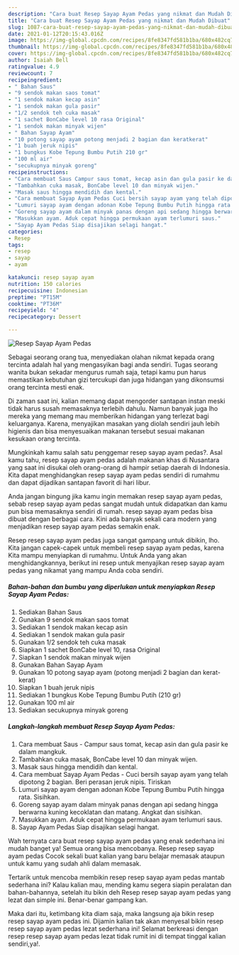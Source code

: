 ```yaml
---
description: "Cara buat Resep Sayap Ayam Pedas yang nikmat dan Mudah Dibuat"
title: "Cara buat Resep Sayap Ayam Pedas yang nikmat dan Mudah Dibuat"
slug: 1087-cara-buat-resep-sayap-ayam-pedas-yang-nikmat-dan-mudah-dibuat
date: 2021-01-12T20:15:43.016Z
image: https://img-global.cpcdn.com/recipes/8fe8347fd581b1ba/680x482cq70/resep-sayap-ayam-pedas-foto-resep-utama.jpg
thumbnail: https://img-global.cpcdn.com/recipes/8fe8347fd581b1ba/680x482cq70/resep-sayap-ayam-pedas-foto-resep-utama.jpg
cover: https://img-global.cpcdn.com/recipes/8fe8347fd581b1ba/680x482cq70/resep-sayap-ayam-pedas-foto-resep-utama.jpg
author: Isaiah Bell
ratingvalue: 4.9
reviewcount: 7
recipeingredient:
- " Bahan Saus"
- "9 sendok makan saos tomat"
- "1 sendok makan kecap asin"
- "1 sendok makan gula pasir"
- "1/2 sendok teh cuka masak"
- "1 sachet BonCabe level 10 rasa Original"
- "1 sendok makan minyak wijen"
- " Bahan Sayap Ayam"
- "10 potong sayap ayam potong menjadi 2 bagian dan keratkerat"
- "1 buah jeruk nipis"
- "1 bungkus Kobe Tepung Bumbu Putih 210 gr"
- "100 ml air"
- "secukupnya minyak goreng"
recipeinstructions:
- "Cara membuat Saus Campur saus tomat, kecap asin dan gula pasir ke dalam mangkuk."
- "Tambahkan cuka masak, BonCabe level 10 dan minyak wijen."
- "Masak saus hingga mendidih dan kental."
- "Cara membuat Sayap Ayam Pedas Cuci bersih sayap ayam yang telah dipotong 2 bagian. Beri perasan jeruk nipis. Tiriskan"
- "Lumuri sayap ayam dengan adonan Kobe Tepung Bumbu Putih hingga rata. Sisihkan."
- "Goreng sayap ayam dalam minyak panas dengan api sedang hingga berwarna kuning kecoklatan dan matang. Angkat dan sisihkan."
- "Masukkan ayam. Aduk cepat hingga permukaan ayam terlumuri saus."
- "Sayap Ayam Pedas Siap disajikan selagi hangat."
categories:
- Resep
tags:
- resep
- sayap
- ayam

katakunci: resep sayap ayam 
nutrition: 150 calories
recipecuisine: Indonesian
preptime: "PT15M"
cooktime: "PT36M"
recipeyield: "4"
recipecategory: Dessert

---
```



![Resep Sayap Ayam Pedas](https://img-global.cpcdn.com/recipes/8fe8347fd581b1ba/680x482cq70/resep-sayap-ayam-pedas-foto-resep-utama.jpg)

Sebagai seorang orang tua, menyediakan olahan nikmat kepada orang tercinta adalah hal yang mengasyikan bagi anda sendiri. Tugas seorang  wanita bukan sekadar mengurus rumah saja, tetapi kamu pun harus memastikan kebutuhan gizi tercukupi dan juga hidangan yang dikonsumsi orang tercinta mesti enak.

Di zaman  saat ini, kalian memang dapat mengorder santapan instan meski tidak harus susah memasaknya terlebih dahulu. Namun banyak juga lho mereka yang memang mau memberikan hidangan yang terlezat bagi keluarganya. Karena, menyajikan masakan yang diolah sendiri jauh lebih higienis dan bisa menyesuaikan makanan tersebut sesuai makanan kesukaan orang tercinta. 



Mungkinkah kamu salah satu penggemar resep sayap ayam pedas?. Asal kamu tahu, resep sayap ayam pedas adalah makanan khas di Nusantara yang saat ini disukai oleh orang-orang di hampir setiap daerah di Indonesia. Kita dapat menghidangkan resep sayap ayam pedas sendiri di rumahmu dan dapat dijadikan santapan favorit di hari libur.

Anda jangan bingung jika kamu ingin memakan resep sayap ayam pedas, sebab resep sayap ayam pedas sangat mudah untuk didapatkan dan kamu pun bisa memasaknya sendiri di rumah. resep sayap ayam pedas bisa dibuat dengan berbagai cara. Kini ada banyak sekali cara modern yang menjadikan resep sayap ayam pedas semakin enak.

Resep resep sayap ayam pedas juga sangat gampang untuk dibikin, lho. Kita jangan capek-capek untuk membeli resep sayap ayam pedas, karena Kita mampu menyiapkan di rumahmu. Untuk Anda yang akan menghidangkannya, berikut ini resep untuk menyajikan resep sayap ayam pedas yang nikamat yang mampu Anda coba sendiri.

<!--inarticleads1-->

##### Bahan-bahan dan bumbu yang diperlukan untuk menyiapkan Resep Sayap Ayam Pedas:

1. Sediakan  Bahan Saus
1. Gunakan 9 sendok makan saos tomat
1. Sediakan 1 sendok makan kecap asin
1. Sediakan 1 sendok makan gula pasir
1. Gunakan 1/2 sendok teh cuka masak
1. Siapkan 1 sachet BonCabe level 10, rasa Original
1. Siapkan 1 sendok makan minyak wijen
1. Gunakan  Bahan Sayap Ayam
1. Gunakan 10 potong sayap ayam (potong menjadi 2 bagian dan kerat-kerat)
1. Siapkan 1 buah jeruk nipis
1. Sediakan 1 bungkus Kobe Tepung Bumbu Putih (210 gr)
1. Gunakan 100 ml air
1. Sediakan secukupnya minyak goreng




<!--inarticleads2-->

##### Langkah-langkah membuat Resep Sayap Ayam Pedas:

1. Cara membuat Saus - Campur saus tomat, kecap asin dan gula pasir ke dalam mangkuk.
1. Tambahkan cuka masak, BonCabe level 10 dan minyak wijen.
1. Masak saus hingga mendidih dan kental.
1. Cara membuat Sayap Ayam Pedas - Cuci bersih sayap ayam yang telah dipotong 2 bagian. Beri perasan jeruk nipis. Tiriskan
1. Lumuri sayap ayam dengan adonan Kobe Tepung Bumbu Putih hingga rata. Sisihkan.
1. Goreng sayap ayam dalam minyak panas dengan api sedang hingga berwarna kuning kecoklatan dan matang. Angkat dan sisihkan.
1. Masukkan ayam. Aduk cepat hingga permukaan ayam terlumuri saus.
1. Sayap Ayam Pedas Siap disajikan selagi hangat.




Wah ternyata cara buat resep sayap ayam pedas yang enak sederhana ini mudah banget ya! Semua orang bisa mencobanya. Resep resep sayap ayam pedas Cocok sekali buat kalian yang baru belajar memasak ataupun untuk kamu yang sudah ahli dalam memasak.

Tertarik untuk mencoba membikin resep resep sayap ayam pedas mantab sederhana ini? Kalau kalian mau, mending kamu segera siapin peralatan dan bahan-bahannya, setelah itu bikin deh Resep resep sayap ayam pedas yang lezat dan simple ini. Benar-benar gampang kan. 

Maka dari itu, ketimbang kita diam saja, maka langsung aja bikin resep resep sayap ayam pedas ini. Dijamin kalian tak akan menyesal bikin resep resep sayap ayam pedas lezat sederhana ini! Selamat berkreasi dengan resep resep sayap ayam pedas lezat tidak rumit ini di tempat tinggal kalian sendiri,ya!.

